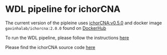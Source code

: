 # WDL pipeline for ichorCNA

The current version of the pipleine uses [ichorCNA:v0.5.0](https://github.com/GavinHaLab/ichorCNA/releases/tag/v0.5.0) and docker image `gavinhalab/ichorcna:2.0.0` found on [DockerHub](https://hub.docker.com/repository/docker/gavinhalab/ichorcna/general)

To run the WDL pipeline, please follow the instructions [here](https://github.com/GavinHaLab/ichorCNA_WDL/tree/main/WDL#readme)

Please find the ichorCNA source code [here](https://github.com/GavinHaLab/ichorCNA/tree/master)
